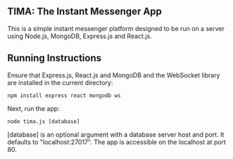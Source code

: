 TIMA:  The Instant Messenger App
--------------------------------
This is a simple instant messenger platform designed to be run on a server using
Node.js, MongoDB, Express.js and React.js.

Running Instructions
--------------------
Ensure that Express.js, React.js and MongoDB and the WebSocket library are
installed in the current directory:

    npm install express react mongodb ws

Next, run the app:

    node tima.js [database]

[database] is an optional argument with a database server host and port.  It
defaults to "localhost:27017".  The app is accessible on the localhost at port
80.
